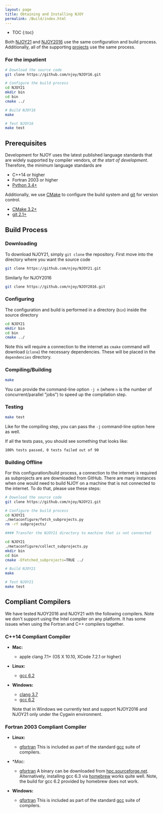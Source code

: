 ```yaml
---
layout: page
title: Obtaining and Installing NJOY
permalink: /Build/index.html
---
```

* TOC
{:toc}

Both [NJOY21](https://github.com/njoy) and [NJOY2016](https://github.com/njoy) use the same configuration and build process. Additionally, all of the supporting [projects](/Projects.html) use the same process. 

### For the impatient

```bash
# Download the source code
git clone https://github.com/njoy/NJOY16.git

# Configure the build process
cd NJOY21
mkdir bin
cd bin
cmake ../

# Build NJOY16
make

# Test NJOY16
make test
```

## Prerequisites
Development for NJOY uses the latest published language standards that are widely supported by compiler vendors, *at the start of development*. Therefore, the minimum language standards are

 - C++14 or higher
 - Fortran 2003 or higher
 - [Python 3.4+](https://python.org/)

Additionally, we use [CMake](https://cmake.org/) to configure the build system and [git](https://git-scm.com) for version control.

 - [CMake 3.2+](https://cmake.org/) 
 - [git 2.1+](https://git-scm.com)


## Build Process

### Downloading
To download NJOY21, simply `git clone` the repository. First move into the directory where you want the source code

```bash
git clone https://github.com/njoy/NJOY21.git
```
Similarly for NJOY2016

```bash
git clone https://github.com/njoy/NJOY2016.git
```
    
### Configuring
The configuration and build is performed in a directory (`bin`) inside the source directory

```bash
cd NJOY21
mkdir bin
cd bin
cmake ../
```

Note this will require a connection to the internet as `cmake` command will download (`clone`) the necessary dependencies. These will be placed in the `dependencies` directory.

### Compiling/Building

```bash
make
```
You can provide the command-line option `-j n` (where `n` is the number of concurrent/parallel "jobs") to speed up the compilation step.

### Testing


```bash
make test
```
Like for the compiling step, you can pass the `-j` command-line option here as well.

If all the tests pass, you should see something that looks like:

```
100% tests passed, 0 tests failed out of 90
```

### Building Offline
For this configuration/build process, a connection to the internet is required as subprojects are are downloaded from GitHub. There are many instances when one would need to build NJOY on a machine that is not connected to the internet. To do that, please use these steps:

```bash
# Download the source code
git clone https://github.com/njoy/NJOY21.git

# Configure the build process
cd NJOY21
./metaconfigure/fetch_subprojects.py
rm -rf subprojects/

#### Transfer the NJOY21 directory to machine that is not connected 

cd NJOY21
./metaconfigure/collect_subprojects.py
mkdir bin
cd bin
cmake -Dfetched_subprojects=TRUE ../

# Build NJOY21
make

# Test NJOY21
make test
```

## Compliant Compilers
We have tested NJOY2016 and NJOY21 with the following compilers. Note we don't support using the Intel compiler on any platform. It has some issues when using the Fortran and C++ compilers together.

### C++14 Compliant Compiler

  - **Mac:**

    - apple clang 7.1+ (OS X 10.10, XCode 7.2.1 or higher)

  - **Linux:**

    - [gcc 6.2](https://gcc.gnu.org) 

  - **Windows:**

    - [clang 3.7](http://llvm.org)
    - [gcc 6.2](https://gcc.gnu.org) 

    Note that in Windows we currently test and support NJOY2016 and NJOY21 only under the Cygwin environment.

### Fortran 2003 Compliant Compiler

 - **Linux:**

   - [gfortran](https://gcc.gnu.org/fortran/) This is included as part of the standard [gcc](https://gcc.gnu.org) suite of compilers.


 - **Mac:*

   - [gfortran](https://gcc.gnu.org/fortran/) A binary can be downloaded from [hpc.sourceforge.net](http://hpc.sourceforge.net). Alternatively, installing gcc 6.3 via [homebrew](https://brew.sh) works quite well. Note, the build for gcc 6.2 provided by homebrew does not work.

 - **Windows:**

   - [gfortran](https://gcc.gnu.org/fortran/) This is included as part of the standard [gcc](https://gcc.gnu.org) suite of compilers.
